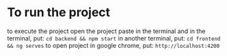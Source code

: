 # To run the project
to execute the project
open the project paste in the terminal and in the terminal, put:
```cd backend && npm start``` 
in another terminal, put:
```cd frontend && ng serves```
to open project in google chrome, put:
```http://localhost:4200```
